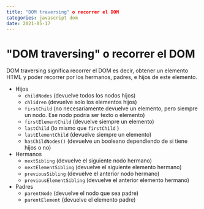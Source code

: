 ```yaml
---
title: "DOM traversing" o recorrer el DOM
categories: javascript dom
date: 2021-05-17
---
```


# "DOM traversing" o recorrer el DOM

DOM traversing significa recorrer el DOM es decir, obtener un elemento HTML y poder recorrer por los hermanos, padres, e hijos de este elemento.

-   Hijos
    -   `childNodes` (devuelve todos los nodos hijos)
    -   `chlidren` (devuelve solo los elementos hijos)
    -   `firstChild` (no necesariamente devuelve un elemento, pero siempre un nodo. Ese nodo podría ser texto o elemento)
    -   `firstElementChild` (devuelve siempre un elemento)
    -   `lastChild` (lo mismo que `firstChild` )
    -   `lastElementChild` (devuelve siempre un elemento)
    -   `hasChildNodes()` (devuelve un booleano dependiendo de si tiene hijos o no)
-   Hermanos
    -   `nextSibling` (devuelve el siguiente nodo hermano)
    -   `nextElementSibling` (devuelve el siguiente elemento hermano)
    -   `previousSibling` (devuelve el anterior nodo hermano)
    -   `previousElementSibling` (devuelve el anterior elemento hermano)
-   Padres
    -   `parentNode` (devuelve el nodo que sea padre)
    -   `parentElement` (devuelve el elemento padre)
